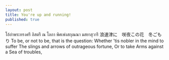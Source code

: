 ```yaml
---
layout: post
title: You're up and running!
published: true
---
```

โอ้อ่าพระทรงศรี อิสตรี ณ โลกา พิศเพ่งสกุณณา มสยาสุวารี
浪速津に　咲夜この花　冬ごもり
To be, or not to be, that is the question:
Whether 'tis nobler in the mind to suffer
The slings and arrows of outrageous fortune,
Or to take Arms against a Sea of troubles,
